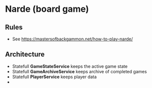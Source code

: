 # Narde (board game)
## Rules 
- See https://mastersofbackgammon.net/how-to-play-narde/

## Architecture
- Statefull **GameStateService** keeps the active game state
- Statefull **GameArchiveService** keeps archive of completed games
- Statefull **PlayerService** keeps player data
- 